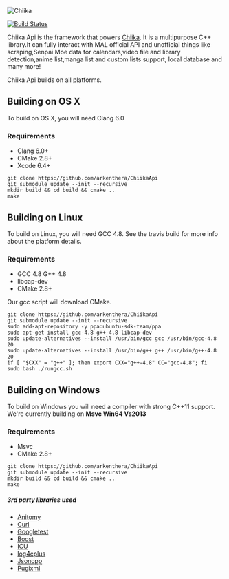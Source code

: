 ![Chiika](https://raw.githubusercontent.com/arkenthera/Chiika/master/resources/icon.png)

[![Build Status](https://travis-ci.org/arkenthera/ChiikaApi.svg?branch=master)](https://travis-ci.org/Chiika-Anime/ChiikaApi)



Chiika Api is the framework that powers [Chiika](https://github.com/arkenthera/Chiika). It is a multipurpose C++ library.It can fully interact with MAL official API and unofficial things like scraping,Senpai.Moe data for calendars,video file and library detection,anime list,manga list and custom lists support, local database and many more!

Chiika Api builds on all platforms.

## Building on OS X

To build on OS X, you will need Clang 6.0

### Requirements
- Clang 6.0+
- CMake 2.8+
- Xcode 6.4+

```
git clone https://github.com/arkenthera/ChiikaApi
git submodule update --init --recursive
mkdir build && cd build && cmake ..
make
```

## Building on Linux

To build on Linux, you will need GCC 4.8. See the travis build for more info about the platform details.

### Requirements
- GCC 4.8 G++ 4.8
- libcap-dev
- CMake 2.8+

Our gcc script will download CMake.

```
git clone https://github.com/arkenthera/ChiikaApi
git submodule update --init --recursive
sudo add-apt-repository -y ppa:ubuntu-sdk-team/ppa
sudo apt-get install gcc-4.8 g++-4.8 libcap-dev
sudo update-alternatives --install /usr/bin/gcc gcc /usr/bin/gcc-4.8 20
sudo update-alternatives --install /usr/bin/g++ g++ /usr/bin/g++-4.8 20
if [ "$CXX" = "g++" ]; then export CXX="g++-4.8" CC="gcc-4.8"; fi
sudo bash ./rungcc.sh
```

## Building on Windows

To build on Windows you will need a compiler with strong C++11 support. We're currently building on **Msvc Win64 Vs2013**

### Requirements
- Msvc
- CMake 2.8+

```
git clone https://github.com/arkenthera/ChiikaApi
git submodule update --init --recursive
mkdir build && cd build && cmake ..
make
```

##### 3rd party libraries used
- [Anitomy](https://github.com/arkenthera/anitomy)
- [Curl](https://github.com/bagder/curl)
- [Googletest](https://github.com/google/googletest)
- [Boost](http://www.boost.org/)
- [ICU](http://site.icu-project.org/)
- [log4cplus](http://site.icu-project.org/)
- [Jsoncpp](https://github.com/arkenthera/jsoncpp)
- [Pugixml](https://github.com/arkenthera/pugixml)
